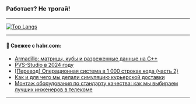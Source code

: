 ### Работает? Не трогай!

---
<!--
#### 🛠️ Technical stack:

![Java](https://img.shields.io/badge/Java-informational?logo=Oracle&style=flat&logoColor=white&color=FF4500)
![Kotlin](https://img.shields.io/badge/Kotlin-informational?logo=Kotlin&style=flat&logoColor=white&color=774D97)
![TS](https://img.shields.io/badge/TypeScript-informational?logo=typeScript&style=flat&logoColor=black&color=017acc)
![Python](https://img.shields.io/badge/Python-informational?logo=Python&style=flat&logoColor=black&color=ffdd54) <br>
![Spring](https://img.shields.io/badge/Spring-informational?logo=Spring&style=flat&logoColor=white&color=6DB33F) 
![SpringBoot](https://img.shields.io/badge/SpringBoot-informational?logo=SpringBoot&style=flat&logoColor=white&color=6DB33F)
![Nest](https://img.shields.io/badge/NestJS-informational?logo=NestJS&style=flat&logoColor=white&color=E0234E) 
![NodeJS](https://img.shields.io/badge/NodeJS-informational?logo=node.js&style=flat&logoColor=white&color=70A760)<br>
![PostgreSQL](https://img.shields.io/badge/PostgreSQL-informational?logo=PostgreSQL&style=flat&logoColor=white&color=DAA520)
![MongoDB](https://img.shields.io/badge/MongoDB-informational?logo=MongoDB&style=flat&logoColor=white&color=870000)
![Apache](https://img.shields.io/badge/Apache-informational?logo=apache&style=flat&logoColor=white&color=f74e28)

___ 
-->

<!--- #### 🛠️ : --->

[![Top Langs](https://github-readme-stats-82jvfl3w3-advtsettinggmailcoms-projects.vercel.app/api/top-langs/?username=zloylis&langs_count=10&hide_title=true&title_color=e6edf3&size_weight=0.5&count_weight=0.5&layout=compact&hide_progress=true&hide_border=true&theme=dracula)](https://github.com/zloylis)

<!---


####  :octocat:&nbsp;&nbsp; Статистика:

![GitHub stats](https://github-readme-stats-u2qms2cxw-advtsettinggmailcoms-projects.vercel.app/api?username=zloylis&show_icons=true&hide_border=true&theme=dracula&title_color=e6edf3&include_all_commits=true&count_private=true&hide_rank=false&hide_title=true&rank_icon=github)
-->
---

#### 💬 Свежее с habr.com:

<!-- BLOG-POST-LIST:START -->
- [Armadillo: матрицы, кубы и разреженные данные на C++](https://habr.com/ru/companies/otus/articles/876190/?utm_source=habrahabr&utm_medium=rss&utm_campaign=876190)
- [PVS-Studio в 2024 году](https://habr.com/ru/companies/pvs-studio/articles/876410/?utm_source=habrahabr&utm_medium=rss&utm_campaign=876410)
- [[Перевод] Операционная система в 1 000 строках кода &lpar;часть 2&rpar;](https://habr.com/ru/companies/ruvds/articles/875776/?utm_source=habrahabr&utm_medium=rss&utm_campaign=875776)
- [Как и для чего мы делали симуляцию курьерской доставки](https://habr.com/ru/companies/x5digital/articles/876406/?utm_source=habrahabr&utm_medium=rss&utm_campaign=876406)
- [Монтаж оборудования по стандарту качества: как мы выбираем лучших инженеров в телекоме](https://habr.com/ru/companies/rtk_service/articles/876390/?utm_source=habrahabr&utm_medium=rss&utm_campaign=876390)
<!-- BLOG-POST-LIST:END -->

---
